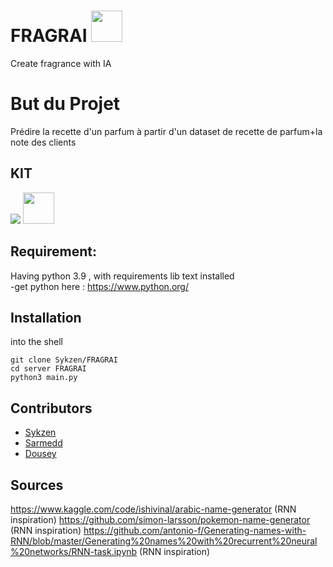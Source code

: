 # FRAGRAI <img src="https://img.icons8.com/external-justicon-blue-justicon/344/external-perfume-valentines-day-justicon-blue-justicon.png" width="50" height="50"/>
Create fragrance with IA
# But du Projet
Prédire la recette d'un parfum à partir d'un dataset de recette de parfum+la note des clients

## KIT 
<img src="https://img.icons8.com/color/48/000000/python.png"/> <img src="https://img.icons8.com/color/344/tensorflow.png" width="50" height="50"/>


## Requirement:

Having python 3.9 , with requirements lib text installed </br>
-get python here : https://www.python.org/</br>

## Installation

into the shell
```
git clone Sykzen/FRAGRAI 
cd server FRAGRAI
python3 main.py 
```


## Contributors

- [Sykzen](https://github.com/Sykzen) 
- [Sarmedd](https://github.com/Sarmedd)
- [Dousey](https://github.com/DouseyTB)
 ## Sources
 https://www.kaggle.com/code/ishivinal/arabic-name-generator (RNN inspiration)
 https://github.com/simon-larsson/pokemon-name-generator (RNN inspiration)
 https://github.com/antonio-f/Generating-names-with-RNN/blob/master/Generating%20names%20with%20recurrent%20neural%20networks/RNN-task.ipynb (RNN inspiration)
 

